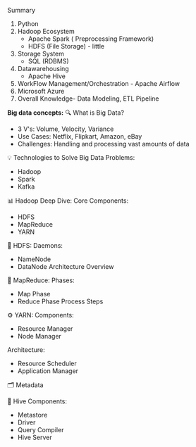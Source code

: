 Summary
1. Python
2. Hadoop Ecosystem
      - Apache Spark ( Preprocessing Framework)
      - HDFS (File Storage) - little 
3. Storage System 
     - SQL (RDBMS)
4. Datawarehousing
     - Apache Hive 
5. WorkFlow Management/Orchestration - Apache Airflow 
6. Microsoft Azure
7. Overall Knowledge- Data Modeling, ETL Pipeline

**Big data concepts:**
🔍 What is Big Data?
- 3 V's: Volume, Velocity, Variance
- Use Cases: Netflix, Flipkart, Amazon, eBay
- Challenges: Handling and processing vast amounts of data

💡 Technologies to Solve Big Data Problems:
- Hadoop
- Spark
- Kafka

📊 Hadoop Deep Dive:
Core Components:
- HDFS
- MapReduce
- YARN

📁 HDFS:
Daemons:
- NameNode
- DataNode
Architecture Overview

🔄 MapReduce:
Phases:
- Map Phase
- Reduce Phase
Process Steps

⚙️ YARN:
Components:
- Resource Manager
- Node Manager

Architecture:
- Resource Scheduler
- Application Manager

🗂️ Metadata

🍯 Hive Components:
- Metastore
- Driver
- Query Compiler
- Hive Server
